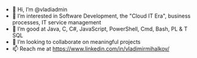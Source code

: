 - 👋 Hi, I’m @vladiadmin
- 👀 I’m interested in Software Development, the "Cloud IT Era", business processes, IT service management
- 🌱 I’m good at Java, C, C#, JavaScript, PowerShell, Cmd, Bash, PL & T SQL
- 💞️ I’m looking to collaborate on meaningful projects
- 📫 Reach me at https://www.linkedin.com/in/vladimirmihalkov/
